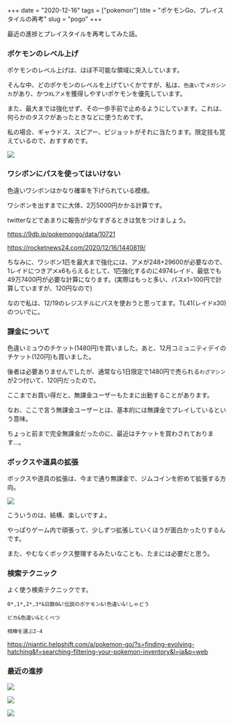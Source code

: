 +++
date = "2020-12-16"
tags = ["pokemon"]
title = "ポケモンGo、プレイスタイルの再考"
slug = "pogo"
+++

最近の進捗とプレイスタイルを再考してみた話。

### ポケモンのレベル上げ

ポケモンのレベル上げは、ほぼ不可能な領域に突入しています。

そんな中、どのポケモンのレベルを上げていくかですが、私は、`色違い`で`メガシンカ`があり、かつ`XLアメ`を獲得しやすいポケモンを優先しています。

また、最大までは強化せず、その一歩手前で止めるようにしています。これは、何らかのタスクがあったときなどに使うためです。

私の場合、ギャラドス、スピアー、ピジョットがそれに当たります。限定技も覚えているので、おすすめです。

![](https://raw.githubusercontent.com/syui/img/master/other/pokemongo_20201216_0167.png)

### ワシボンにパスを使ってはいけない

色違いワシボンはかなり確率を下げられている模様。

ワシボンを出すまでに大体、2万5000円かかる計算です。

twitterなどであまりに報告が少なすぎるときは気をつけましょう。

https://9db.jp/pokemongo/data/10721

https://rocketnews24.com/2020/12/16/1440819/

ちなみに、ワシボン1匹を最大まで強化には、アメが248+29600が必要なので、1レイドにつきアメx6もらえるとして、1匹強化するのに4974レイド、最低でも49万7400円が必要な計算になります。(実際はもっと多い、パスx1=100円で計算していますが、120円なので)

なので私は、12/19のレジスチルにパスを使おうと思ってます。TL41(レイドx30)のついでに。

### 課金について

色違いミュウのチケット(1480円)を買いました。あと、12月コミュニティデイのチケット(120円)も買いました。

後者は必要ありませんでしたが、通常なら1日限定で1480円で売られる`わざマシン`が2つ付いて、120円だったので。

ここまでお買い得だと、無課金ユーザーもたまに出動することがあります。

なお、ここで言う無課金ユーザーとは、基本的には無課金でプレイしているという意味。

ちょっと前まで完全無課金だったのに、最近はチケットを買わされております...。

### ボックスや道具の拡張

ボックスや道具の拡張は、今まで通り無課金で、ジムコインを貯めて拡張する方向。

![](https://raw.githubusercontent.com/syui/img/master/other/pokemongo_20201216_0000.jpg)

こういうのは、結構、楽しいですよ。

やっぱりゲーム内で頑張って、少しずつ拡張していくほうが面白かったりするんです。

また、やむなくボックス整理するみたいなことも、たまには必要だと思う。

### 検索テクニック

よく使う検索テクニックです。

```
0*,1*,2*,3*&日数0&!伝説のポケモン&!色違い&!しゃどう
```

```
ピカ&色違い&とくべつ
```

```
相棒を選ぶ2-4
```

https://niantic.helpshift.com/a/pokemon-go/?s=finding-evolving-hatching&f=searching-filtering-your-pokemon-inventory&l=ja&p=web

### 最近の進捗

![](https://raw.githubusercontent.com/syui/img/master/other/pokemongo_20201216_0170.png)

![](https://raw.githubusercontent.com/syui/img/master/other/pokemongo_20201216_0168.png)

![](https://raw.githubusercontent.com/syui/img/master/other/pokemongo_20201216_0171.png)
